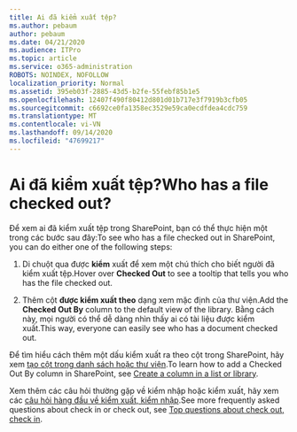 ```yaml
---
title: Ai đã kiểm xuất tệp?
ms.author: pebaum
author: pebaum
ms.date: 04/21/2020
ms.audience: ITPro
ms.topic: article
ms.service: o365-administration
ROBOTS: NOINDEX, NOFOLLOW
localization_priority: Normal
ms.assetid: 395eb03f-2885-43d5-b2fe-55febf85b1e5
ms.openlocfilehash: 12407f490f80412d801d01b717e3f7919b3cfb05
ms.sourcegitcommit: c6692ce0fa1358ec3529e59ca0ecdfdea4cdc759
ms.translationtype: MT
ms.contentlocale: vi-VN
ms.lasthandoff: 09/14/2020
ms.locfileid: "47699217"
---
```

# <a name="who-has-a-file-checked-out"></a><span data-ttu-id="53ad8-102">Ai đã kiểm xuất tệp?</span><span class="sxs-lookup"><span data-stu-id="53ad8-102">Who has a file checked out?</span></span>

<span data-ttu-id="53ad8-103">Để xem ai đã kiểm xuất tệp trong SharePoint, bạn có thể thực hiện một trong các bước sau đây:</span><span class="sxs-lookup"><span data-stu-id="53ad8-103">To see who has a file checked out in SharePoint, you can do either one of the following steps:</span></span>
  
1. <span data-ttu-id="53ad8-104">Di chuột qua được **kiểm** xuất để xem một chú thích cho biết người đã kiểm xuất tệp.</span><span class="sxs-lookup"><span data-stu-id="53ad8-104">Hover over **Checked Out** to see a tooltip that tells you who has the file checked out.</span></span> 
    
2. <span data-ttu-id="53ad8-105">Thêm cột **được kiểm xuất theo** dạng xem mặc định của thư viện.</span><span class="sxs-lookup"><span data-stu-id="53ad8-105">Add the **Checked Out By** column to the default view of the library.</span></span> <span data-ttu-id="53ad8-106">Bằng cách này, mọi người có thể dễ dàng nhìn thấy ai có tài liệu được kiểm xuất.</span><span class="sxs-lookup"><span data-stu-id="53ad8-106">This way, everyone can easily see who has a document checked out.</span></span> 
    
<span data-ttu-id="53ad8-107">Để tìm hiểu cách thêm một dấu kiểm xuất ra theo cột trong SharePoint, hãy xem [tạo cột trong danh sách hoặc thư viện](https://go.microsoft.com/fwlink/?linkid=2019591).</span><span class="sxs-lookup"><span data-stu-id="53ad8-107">To learn how to add a Checked Out By column in SharePoint, see [Create a column in a list or library](https://go.microsoft.com/fwlink/?linkid=2019591).</span></span> 
  
<span data-ttu-id="53ad8-108">Xem thêm các câu hỏi thường gặp về kiểm nhập hoặc kiểm xuất, hãy xem các [câu hỏi hàng đầu về kiểm xuất, kiểm nhập](https://go.microsoft.com/fwlink/?linkid=2018786).</span><span class="sxs-lookup"><span data-stu-id="53ad8-108">See more frequently asked questions about check in or check out, see [Top questions about check out, check in](https://go.microsoft.com/fwlink/?linkid=2018786).</span></span>
  

